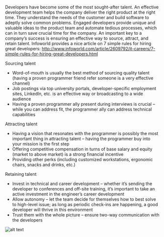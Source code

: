 Developers have become some of the most sought-after talent. An effective development team helps the company deliver the right product at the right time. They understand the needs of the customer and build software to adeptly solve common problems. Engaged developers provide unique and valuable ideas to the product team and automate tedious processes, which can in turn save crucial time for the company. An important key to a company’s success is ensuring an effective way to source, attract, and retain talent.
Infoworld provides a nice article on 7 simple rules for hiring great developers: http://www.infoworld.com/article/2609792/it-careers/7-simple-rules-for-hiring-great-developers.html

Sourcing talent
- Word-of-mouth is usually the best method of sourcing quality talent (having a proven programmer friend refer someone is a very effective channel)
- Job postings via top university portals, developer-specific employment sites, LinkedIn, etc.  is an effective way or broadcasting to a wide audience
- Having a proven programmer ally present during interviews is crucial – while you can address fit, the programmer ally can address technical capabilities

Attracting talent
- Having a vision that resonates with the programmer is possibly the most important thing in attracting talent – having the programmer buy into your mission is the first step
- Offering competitive compensation in turns of base salary and equity (market to above market) is a strong financial incentive
- Providing other perks (including customized workstations, ergonomic chairs, snacks and drinks, etc.)

Retaining talent
- Invest in technical and career development – whether it’s sending the developer to conferences and off-site training, it’s important to take an active investment in the engineer’s career development
- Allow autonomy – let the team decide for themselves how to best solve to high-level issue; as long as periodic check-ins are happening, a good developer will thrive in this environment
- Trust them with the whole picture – ensure two-way communication with the developers

![alt text](http://www.jeffreydev.com/wp-content/uploads/2013/04/developer.jpg "Logo Title Text 1")
